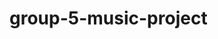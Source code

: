 # group-5-music-project

<!-- For our project, we decided to make a music application where you can search a song title and receive information about the song such as album, release date, length of song and more. This is our first API. When you are displayed with the information on the song card there will be a button named 'save to favorties'. This button will save the information to a div bellow named 'saved songs'. There also will be a search input field for Artists. In this search bar, you will be able to search an artist and it will give you the location of where the artists will play next. This is the second API.  -->

<!-- We are using the MusicBrainz API and the Bandisintown. -->

<!-- User Story -  -->

<!-- GIVEN a dashboard with a form input and a search button
WHEN i search a song name
THEN i am presented with details about the song such as artist, album, and song length
WHEN I click on add to favorites, the song and its info will be saved at the bottom of the page
GIVEN a second input field 
WHEN i search an artists name
THEN i am presented with the artists name as well as when/where they are playing next -->
